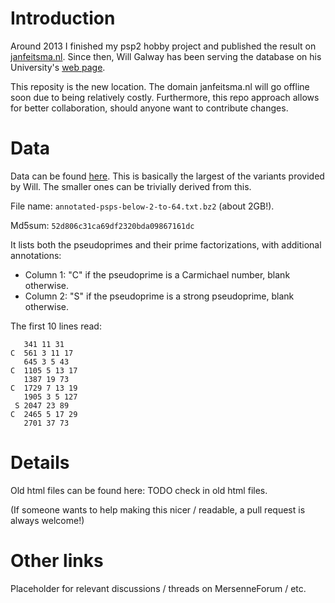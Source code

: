 # Introduction

Around 2013 I finished my psp2 hobby project and published the result on [janfeitsma.nl](http://www.janfeitsma.nl/math/psp2/index).
Since then, Will Galway has been serving the database on his University's [web page](http://www.cecm.sfu.ca/Pseudoprimes/index-2-to-64.html).

This reposity is the new location. The domain janfeitsma.nl will go offline soon due to being relatively costly.
Furthermore, this repo approach allows for better collaboration, should anyone want to contribute changes.

# Data

Data can be found [here](https://drive.google.com/file/d/1UXG4EXZ9G9CTrQrk_ymQ_cDEvU-CU_Yp/view?usp=sharing). This is basically the largest of the variants provided by Will. The smaller ones can be trivially derived from this.

File name: `annotated-psps-below-2-to-64.txt.bz2` (about 2GB!).

Md5sum: `52d806c31ca69df2320bda09867161dc`

It lists both the pseudoprimes and their prime factorizations, with additional annotations:

* Column 1: "C" if the pseudoprime is a Carmichael number, blank otherwise.
* Column 2: "S" if the pseudoprime is a strong pseudoprime, blank otherwise.

The first 10 lines read:
```
   341 11 31
C  561 3 11 17
   645 3 5 43
C  1105 5 13 17
   1387 19 73
C  1729 7 13 19
   1905 3 5 127
 S 2047 23 89
C  2465 5 17 29
   2701 37 73
```

# Details

Old html files can be found here: TODO check in old html files.

(If someone wants to help making this nicer / readable, a pull request is always welcome!)

# Other links

Placeholder for relevant discussions / threads on MersenneForum / etc.

